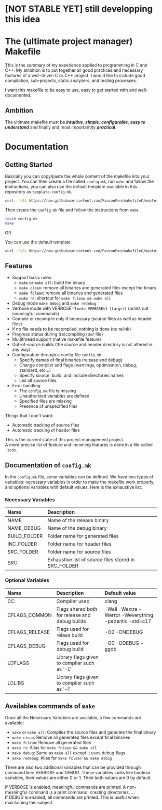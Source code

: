 # [NOT STABLE YET] still developping this idea

# The (ultimate project manager) Makefile

This is the summary of my experience applied to programming in C and C++. My ambition is to put together all good practices and necessary features of a well-driven C or C++ project. I would like to include good compilation, sub-projects, static analyzers, and testing processes.

I want this makefile to be easy to use, easy to get started with and well-documented.

## Ambition

The ultimate makefile must be ***intuitive***, ***simple***, ***configurable***, ***easy to understand*** and finally and most importantlty ***practical***.

# Documentation

## Getting Started

Basically you can copy/paste the whole content of the makefile into your project. You can then create a file called `config.mk`, run `make` and follow the instructions, you can also use the default template available in this repository as `template.config.mk`.

```bash
curl -fsSL https://raw.githubusercontent.com/FauconFan/makefileC/master/Makefile -o Makefile
```

Then create the `config.mk` file and follow the instructions from `make`

```bash
touch config.mk
make
```

OR

You can use the default template:

```bash
curl -fsSL https://raw.githubusercontent.com/FauconFan/makefileC/master/template.config.mk -o config.mk
```

## Features

- Support basic rules:
  - `make` or `make all`: build the binary
  - `make clean`: remove all binaries and generated files except the binary
  - `make fclean`: remove all binaries and generated files
  - `make re`: shortcut for `make fclean && make all`
- Debug mode `make debug` and `make redebug`
- Verbose mode with VERBOSE=1 `make VERBOSE=1 [target]` (prints out meaningful commands)
- Compile or recompile only if necessary (source files as well as header files)
- If no file needs to be recompiled, nothing is done (no relink)
- Progress status during (re)compiling (per file)
- Multithread support (native makefile feature)
- Out-of-source builds (the source and header directory is not altered in any way)
- Configuration through a config file `config.mk`
  - Specify names of final binaries (release and debug)
  - Change compiler and flags (warnings, optimization, debug, standard, etc...)
  - Specify source, build, and include directories names
  - List all source files
- Error handling
  - The `config.mk` file is missing
  - Unauthorized variables are defined
  - Specified files are missing
  - Presence of unspecified files

Things that I don't want:
- Automatic tracking of source files
- Automatic tracking of header files

This is the current state of this project management project.  
A more precise list of feature and incoming features is done in a file called `.todo`.

## Documentation of `config.mk`

In the `config.mk` file, some variables can be defined. We have two types of variables: necessary variables in order to make the makefile work properly, and optional variables with default values. Here is the exhaustive list:

### Necessary Variables

| Name | Description |
| :--- | :---        |
| NAME | Name of the release binary |
| NAME_DEBUG | Name of the debug binary |
| BUILD_FOLDER | Folder name for generated files |
| INC_FOLDER | Folder name for header files |
| SRC_FOLDER | Folder name for source files |
| SRC | Exhaustive list of source files stored in SRC_FOLDER |

### Optional Variables

| Name | Description | Default value |
| :--- | :---        | :---          |
| CC | Compiler used | clang |
| CFLAGS_COMMON | Flags shared both for release and debug builds | -Wall -Wextra -Werror -Weverything -pedantic -std=c17 |
| CFLAGS_RELEASE | Flags used for relase build | -O2 -DNDEBUG |
| CFLAGS_DEBUG | Flags used for debug build | -O0 -DDEBUG -ggdb |
| LDFLAGS | Library flags given to compiler such as '-L' | |
| LDLIBS | Library flags given to compiler such as '-l' | |

## Availables commands of `make`

Once all the Necessary Variables are available, a few commands are available:

- `make` or `make all`: Compiles the source files and generate the final binary
- `make clean`: Remove all generated files except final binaries
- `make fclean`: Remove all generated files
- `make re`: Alias for `make fclean && make all`
- `make debug`: Same as `make all` except it uses debug flags
- `make redebug`: Alias for `make fclean && make debug`

There are also two additional variables that can be provided through command line: VERBOSE and DEBUG. These variables looks like boolean variables, their values are either 0 or 1. Their both values are 0 by default.

If VERBOSE is enabled, meaningful commands are printed. A non-meaningful command is a print command, creating directories, ...  
If DEBUG is enabled, all commands are printed. This is useful when maintaining this subject.
